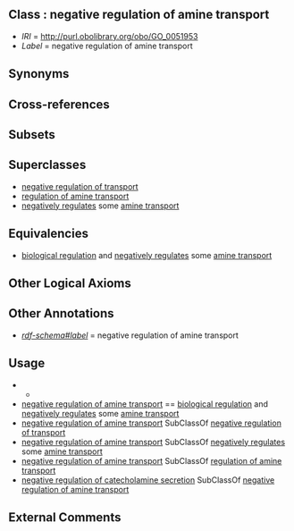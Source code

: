 
## Class : negative regulation of amine transport

 * *IRI* = http://purl.obolibrary.org/obo/GO_0051953
 * *Label* = negative regulation of amine transport

## Synonyms


## Cross-references


## Subsets


## Superclasses

 * [negative regulation of transport](../../GO/51/GO_0051051.md)
 * [regulation of amine transport](../../GO/52/GO_0051952.md)
 * [negatively regulates](../../RO/12/RO_0002212.md) some [amine transport](../../GO/37/GO_0015837.md)

## Equivalencies

 * [biological regulation](../../GO/07/GO_0065007.md) and [negatively regulates](../../RO/12/RO_0002212.md) some [amine transport](../../GO/37/GO_0015837.md)

## Other Logical Axioms


## Other Annotations

 * *[rdf-schema#label](../../el/rdf-schema#label.md)* = negative regulation of amine transport

## Usage

 * -
 * [negative regulation of amine transport](../../GO/53/GO_0051953.md) == [biological regulation](../../GO/07/GO_0065007.md) and [negatively regulates](../../RO/12/RO_0002212.md) some [amine transport](../../GO/37/GO_0015837.md)
 * [negative regulation of amine transport](../../GO/53/GO_0051953.md) SubClassOf [negative regulation of transport](../../GO/51/GO_0051051.md)
 * [negative regulation of amine transport](../../GO/53/GO_0051953.md) SubClassOf [negatively regulates](../../RO/12/RO_0002212.md) some [amine transport](../../GO/37/GO_0015837.md)
 * [negative regulation of amine transport](../../GO/53/GO_0051953.md) SubClassOf [regulation of amine transport](../../GO/52/GO_0051952.md)
 * [negative regulation of catecholamine secretion](../../GO/04/GO_0033604.md) SubClassOf [negative regulation of amine transport](../../GO/53/GO_0051953.md)

## External Comments

